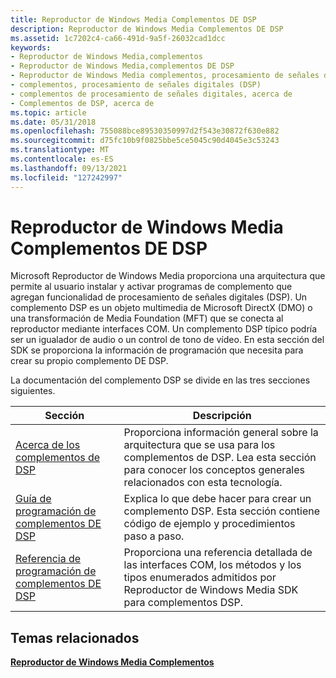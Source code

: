 ```yaml
---
title: Reproductor de Windows Media Complementos DE DSP
description: Reproductor de Windows Media Complementos DE DSP
ms.assetid: 1c7202c4-ca66-491d-9a5f-26032cad1dcc
keywords:
- Reproductor de Windows Media,complementos
- Reproductor de Windows Media,complementos DE DSP
- Reproductor de Windows Media complementos, procesamiento de señales digitales (DSP)
- complementos, procesamiento de señales digitales (DSP)
- complementos de procesamiento de señales digitales, acerca de
- Complementos de DSP, acerca de
ms.topic: article
ms.date: 05/31/2018
ms.openlocfilehash: 755088bce89530350997d2f543e30872f630e882
ms.sourcegitcommit: d75fc10b9f0825bbe5ce5045c90d4045e3c53243
ms.translationtype: MT
ms.contentlocale: es-ES
ms.lasthandoff: 09/13/2021
ms.locfileid: "127242997"
---
```

# <a name="windows-media-player-dsp-plug-ins"></a>Reproductor de Windows Media Complementos DE DSP

Microsoft Reproductor de Windows Media proporciona una arquitectura que permite al usuario instalar y activar programas de complemento que agregan funcionalidad de procesamiento de señales digitales (DSP). Un complemento DSP es un objeto multimedia de Microsoft DirectX (DMO) o una transformación de Media Foundation (MFT) que se conecta al reproductor mediante interfaces COM. Un complemento DSP típico podría ser un igualador de audio o un control de tono de vídeo. En esta sección del SDK se proporciona la información de programación que necesita para crear su propio complemento DE DSP.

La documentación del complemento DSP se divide en las tres secciones siguientes.



| Sección                                                                      | Descripción                                                                                                                                     |
|------------------------------------------------------------------------------|-------------------------------------------------------------------------------------------------------------------------------------------------|
| [Acerca de los complementos de DSP](about-dsp-plug-ins.md)                                 | Proporciona información general sobre la arquitectura que se usa para los complementos de DSP. Lea esta sección para conocer los conceptos generales relacionados con esta tecnología.  |
| [Guía de programación de complementos DE DSP](dsp-plug-ins-programming-guide.md)         | Explica lo que debe hacer para crear un complemento DSP. Esta sección contiene código de ejemplo y procedimientos paso a paso.                           |
| [Referencia de programación de complementos DE DSP](dsp-plug-ins-programming-reference.md) | Proporciona una referencia detallada de las interfaces COM, los métodos y los tipos enumerados admitidos por Reproductor de Windows Media SDK para complementos DSP. |



 

## <a name="related-topics"></a>Temas relacionados

<dl> <dt>

[**Reproductor de Windows Media Complementos**](windows-media-player-plug-ins.md)
</dt> </dl>

 

 




